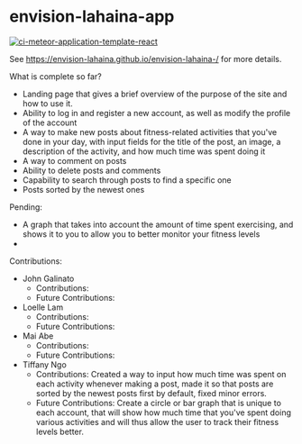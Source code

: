 # envision-lahaina-app
[![ci-meteor-application-template-react](https://github.com/envision-lahaina/envision-lahaina-app/actions/workflows/ci.yml/badge.svg?branch=main)](https://github.com/envision-lahaina/envision-lahaina-app/actions/workflows/ci.yml)

See https://envision-lahaina.github.io/envision-lahaina-/ for more details.

What is complete so far?
- Landing page that gives a brief overview of the purpose of the site and how to use it.
- Ability to log in and register a new account, as well as modify the profile of the account
- A way to make new posts about fitness-related activities that you've done in your day, with input fields for the title of the post, an image, a description of the activity, and how much time was spent doing it
- A way to comment on posts
- Ability to delete posts and comments
- Capability to search through posts to find a specific one
- Posts sorted by the newest ones

Pending:
- A graph that takes into account the amount of time spent exercising, and shows it to you to allow you to better monitor your fitness levels
- 

Contributions:
- John Galinato
  - Contributions:
  - Future Contributions: 
- Loelle Lam
  - Contributions:
  - Future Contributions:
- Mai Abe
  - Contributions:
  - Future Contributions:
- Tiffany Ngo
  - Contributions: Created a way to input how much time was spent on each activity whenever making a post, made it so that posts are sorted by the newest posts first by default, fixed minor errors.
  - Future Contributions: Create a circle or bar graph that is unique to each account, that will show how much time that you've spent doing various activities and will thus allow the user to track their fitness levels better.